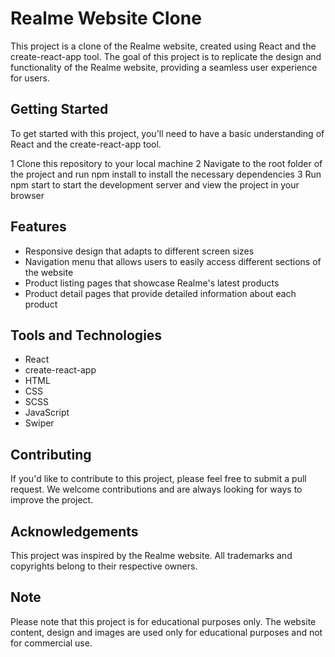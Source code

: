 # Realme Website Clone

This project is a clone of the Realme website, created using React and the create-react-app tool. The goal of this project is to replicate the design and functionality of the Realme website, providing a seamless user experience for users.

## Getting Started

To get started with this project, you'll need to have a basic understanding of React and the create-react-app tool.

1 Clone this repository to your local machine
2 Navigate to the root folder of the project and run npm install to install the necessary dependencies
3 Run npm start to start the development server and view the project in your browser

## Features

* Responsive design that adapts to different screen sizes
* Navigation menu that allows users to easily access different sections of the website
* Product listing pages that showcase Realme's latest products
* Product detail pages that provide detailed information about each product

## Tools and Technologies

* React
* create-react-app
* HTML
* CSS
* SCSS
* JavaScript
* Swiper

## Contributing

If you'd like to contribute to this project, please feel free to submit a pull request. We welcome contributions and are always looking for ways to improve the project.

## Acknowledgements

This project was inspired by the Realme website. All trademarks and copyrights belong to their respective owners.

## Note

Please note that this project is for educational purposes only. The website content, design and images are used only for educational purposes and not for commercial use.